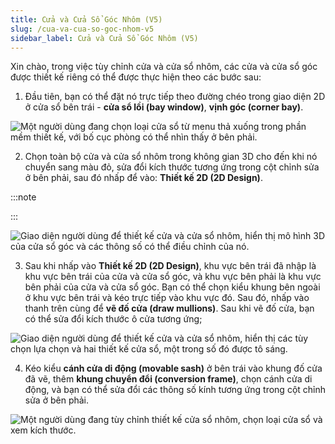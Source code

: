 ```yaml
---
title: Cửa và Cửa Sổ Góc Nhôm (V5)
slug: /cua-va-cua-so-goc-nhom-v5
sidebar_label: Cửa và Cửa Sổ Góc Nhôm (V5)
---
```


Xin chào, trong việc tùy chỉnh cửa và cửa sổ nhôm, các cửa và cửa sổ góc được thiết kế riêng có thể được thực hiện theo các bước sau:

1. Đầu tiên, bạn có thể đặt nó trực tiếp theo đường chéo trong giao diện 2D ở cửa sổ bên trái - **cửa sổ lồi (bay window)**, **vịnh góc (corner bay)**.

![Một người dùng đang chọn loại cửa sổ từ menu thả xuống trong phần mềm thiết kế, với bố cục phòng có thể nhìn thấy ở bên phải.](https://storage.googleapis.com/jegavn_kb/images/07c7bcd8-3608-4e41-b290-e8f77242fcbf.png)

2. Chọn toàn bộ cửa và cửa sổ nhôm trong không gian 3D cho đến khi nó chuyển sang màu đỏ, sửa đổi kích thước tương ứng trong cột chỉnh sửa ở bên phải, sau đó nhấp để vào: **Thiết kế 2D (2D Design)**.

:::note

:::

![Giao diện người dùng để thiết kế cửa và cửa sổ nhôm, hiển thị mô hình 3D của cửa sổ góc và các thông số có thể điều chỉnh của nó.](https://storage.googleapis.com/jegavn_kb/images/6c5aed97-78f5-4f99-8052-2da6df3e0cee.png)

3. Sau khi nhấp vào **Thiết kế 2D (2D Design)**, khu vực bên trái đã nhập là khu vực bên trái của cửa và cửa sổ góc, và khu vực bên phải là khu vực bên phải của cửa và cửa sổ góc. Bạn có thể chọn kiểu khung bên ngoài ở khu vực bên trái và kéo trực tiếp vào khu vực đó. Sau đó, nhấp vào thanh trên cùng để **vẽ đố cửa (draw mullions)**. Sau khi vẽ đố cửa, bạn có thể sửa đổi kích thước ô cửa tương ứng;

![Giao diện người dùng để thiết kế cửa và cửa sổ nhôm, hiển thị các tùy chọn lựa chọn và hai thiết kế cửa sổ, một trong số đó được tô sáng.](https://storage.googleapis.com/jegavn_kb/images/f3575ae5-9b50-449e-b222-634cda78ebc4.png)

4. Kéo kiểu **cánh cửa di động (movable sash)** ở bên trái vào khung đố cửa đã vẽ, thêm **khung chuyển đổi (conversion frame)**, chọn cánh cửa di động, và bạn có thể sửa đổi các thông số kính tương ứng trong cột chỉnh sửa ở bên phải.

![Một người dùng đang tùy chỉnh thiết kế cửa sổ nhôm, chọn loại cửa sổ và xem kích thước.](https://storage.googleapis.com/jegavn_kb/images/9b39c318-ad58-4dab-8eb1-3891fc6328ca.png)